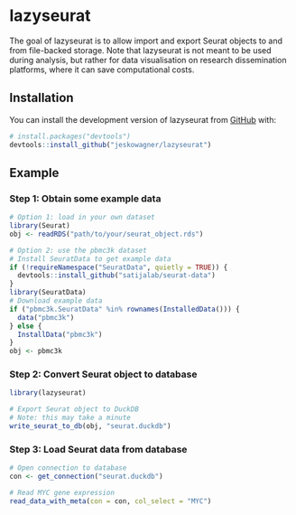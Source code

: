 <!-- README.md is generated from README.Rmd. Please edit that file -->



# lazyseurat

<!-- badges: start -->
<!-- badges: end -->

The goal of lazyseurat is to allow import and export Seurat objects to and from
    file-backed storage.
    Note that lazyseurat is not meant to be used during analysis,
    but rather for data visualisation on research dissemination
    platforms, where it can save computational costs.

## Installation

You can install the development version of lazyseurat from [GitHub](https://github.com/) with:


``` r
# install.packages("devtools")
devtools::install_github("jeskowagner/lazyseurat")
```

## Example

### Step 1: Obtain some example data

``` r
# Option 1: load in your own dataset
library(Seurat)
obj <- readRDS("path/to/your/seurat_object.rds")

# Option 2: use the pbmc3k dataset
# Install SeuratData to get example data
if (!requireNamespace("SeuratData", quietly = TRUE)) {
  devtools::install_github("satijalab/seurat-data")
}
library(SeuratData)
# Download example data
if ("pbmc3k.SeuratData" %in% rownames(InstalledData())) {
  data("pbmc3k")
} else {
  InstallData("pbmc3k")
}
obj <- pbmc3k
```

### Step 2: Convert Seurat object to database


``` r
library(lazyseurat)

# Export Seurat object to DuckDB
# Note: this may take a minute
write_seurat_to_db(obj, "seurat.duckdb")
```

### Step 3: Load Seurat data from database


``` r
# Open connection to database
con <- get_connection("seurat.duckdb")

# Read MYC gene expression
read_data_with_meta(con = con, col_select = "MYC")
```
